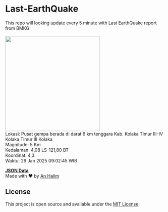 # Last-EarthQuake
This repo will looking update every 5 minute with Last EarthQuake report from BMKG
<br>
<br>
<img src="undefined" width="300"/>
<br>
Lokasi: Pusat gempa berada di darat 6 km tenggara Kab. Kolaka Timur  III-IV Kolaka Timur III Kolaka <br>
Magnitude: 5 Km <br>
Kedalaman: 4,08 LS-121,80 BT <br>
Koordinat: 4,3 <br>
Waktu: 29 Jan 2025 09:02:45 WIB <br>

<a href="./data/data.json">**JSON Data**</a>
<br>
Made with ❤️ by <a href="https://github.com/an-halim">An Halim</a>
## License

This project is open source and available under the [MIT License](LICENSE).
